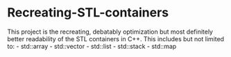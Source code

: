 # Recreating-STL-containers
This project is the recreating, debatably optimization but most definitely better readability of the STL containers in C++.
This includes but not limited to:
      - std::array
      - std::vector
      - std::list
      - std::stack
      - std::map
